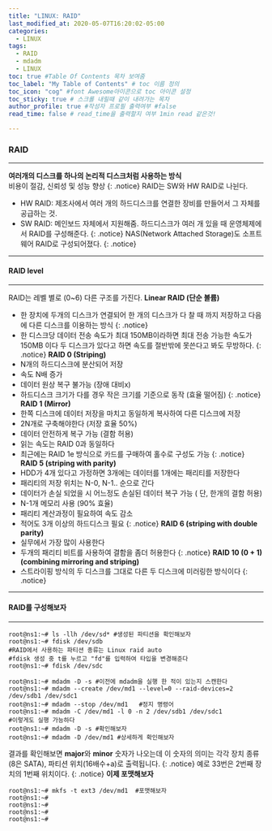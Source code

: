 ```yaml
---
title: "LINUX: RAID"
last_modified_at: 2020-05-07T16:20:02-05:00
categories:
  - LINUX
tags:
  - RAID
  - mdadm
  - LINUX
toc: true #Table Of Contents 목차 보여줌
toc_label: "My Table of Contents" # toc 이름 정의
toc_icon: "cog" #font Awesome아이콘으로 toc 아이콘 설정
toc_sticky: true # 스크롤 내릴때 같이 내려가는 목차
author_profile: true #작성자 프로필 출력여부 #false
read_time: false # read_time을 출력할지 여부 1min read 같은것!

---
```

### RAID
---
**여러개의 디스크를 하나의 논리적 디스크처럼 사용하는 방식**  
비용이 절감, 신뢰성 및 성능 향상
{: .notice}
RAID는 SW와 HW RAID로 나뉜다.
* HW RAID: 제조사에서 여러 개의 하드디스크를 연결한 장비를 만들어서 그 자체를 공급하는 것.  
* SW RAID: 메인보드 자체에서 지원해줌. 하드디스크가 여러 개 있을 때 운영체제에서 RAID를 구성해준다.
{: .notice}
NAS(Network Attached Storage)도 소프트웨어 RAID로 구성되어졌다.
{: .notice}
---
#### RAID level
---
RAID는 레벨 별로 (0~6) 다른 구조를 가진다.
**Linear RAID (단순 볼륨)**  
* 한 장치에 두개의 디스크가 연결되어 한 개의 디스크가 다 찰 때 까지 저장하고 다음에 다른 디스크를 이용하는 방식
{: .notice}
* 한 디스크당 데이터 전송 속도가 최대 150MB이라하면 최대 전송 가능한 속도가 150MB 이다 두 디스크가 있다고 하면 속도를 절반밖에 못쓴다고 봐도 무방하다.
{: .notice}
**RAID 0 (Striping)**  
* N개의 하드디스크에 분산되어 저장
* 속도 N배 증가
* 데이터 원상 복구 불가능 (장애 대비x)
* 하드디스크 크기가 다를 경우 작은 크기를 기준으로 동작 (효율 떨어짐)
{: .notice}
**RAID 1 (Mirror)**  
* 한쪽 디스크에 데이터 저장을 마치고 동일하게 복사하여 다른 디스크에 저장
* 2N개로 구축해야한다 (저장 효율 50%)
* 데이터 안전하게 복구 가능 (결함 허용)
* 읽는 속도는 RAID 0과 동일하다
* 최근에는 RAID 1e 방식으로 카드를 구매하여 홀수로 구성도 가능
{: .notice}
**RAID 5 (striping with parity)**  
* HDD가 4개 있다고 가정하면 3개에는 데이터를 1개에는 패리티를 저장한다
* 패리티의 저장 위치는 N-0, N-1.. 순으로 간다
* 데이터가 손실 되었을 시 어느정도 손실된 데이터 복구 가능 ( 단, 한개의 결함 허용)
* N-1개 메모리 사용 (90% 효율)
* 패리티 계산과정이 필요하여 속도 감소
* 적어도 3개 이상의 하드디스크 필요
{: .notice}
**RAID 6 (striping with double parity)**  
* 실무에서 가장 많이 사용한다
* 두개의 패리티 비트를 사용하여 결함을 좀더 허용한다
{: .notice}
**RAID 10 (0 + 1) (combining mirroring and striping)**  
* 스트라이핑 방식의 두 디스크를 그대로 다른 두 디스크에 미러링한 방식이다
{: .notice}
---
#### RAID를 구성해보자
---
```console
root@ns1:~# ls -llh /dev/sd* #생성된 파티션을 확인해보자
root@ns1:~# fdisk /dev/sdb 
#RAID에서 사용하는 파티션 종류는 Linux raid auto
#fdisk 생성 중 t를 누르고 "fd"를 입력하여 타입을 변경해준다
root@ns1:~# fdisk /dev/sdc

root@ns1:~# mdadm -D -s	#이전에 mdadm을 실행 한 적이 있는지 스캔한다
root@ns1:~# mdadm --create /dev/md1 --level=0 --raid-devices=2 /dev/sdb1 /dev/sdc1
root@ns1:~# mdadm --stop /dev/md1	#정지 명령어
root@ns1:~# mdadm -C /dev/md1 -l 0 -n 2 /dev/sdb1 /dev/sdc1
#이렇게도 실행 가능하다
root@ns1:~# mdadm -D -s #확인해보자
root@ns1:~# mdadm -D /dev/md1 #상세하게 확인해보자
```
결과를 확인해보면 **major**와 **minor** 숫자가 나오는데 
이 숫자의 의미는 각각 장치 종류 (8은 SATA), 파티션 위치(16배수+a)로 출력됩니다.
{: .notice}
예로 33번은 2번째 장치의 1번째 위치이다.
{: .notice}
**이제 포맷해보자**
```console
root@ns1:~# mkfs -t ext3 /dev/md1  #포맷해보자
root@ns1:~#
root@ns1:~#
root@ns1:~#
root@ns1:~#
```